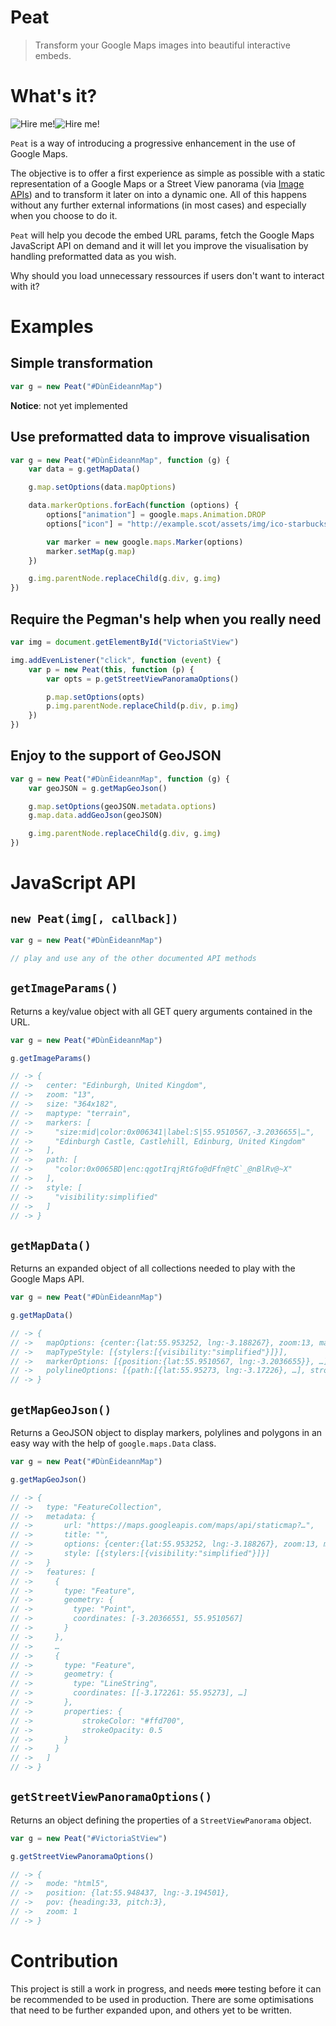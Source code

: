 # Peat

> Transform your Google Maps images into beautiful interactive embeds.

# What's it?

![Hire me!](https://maps.googleapis.com/maps/api/staticmap?center=Edinburgh,+United+Kingdom&zoom=13&size=364x182&maptype=terrain&markers=size:mid%7Ccolor:0x006341%7Clabel:S%7C55.9510567,-3.2036655%7C55.9498952,-3.1882087%7C55.9531544,-3.1997905&markers=Edinburgh+Castle,+Castlehill,+Edinburg,+United+Kingdom&path=color:0x0065BD%7Cenc:qgotIrqjRtGfo%40dFfn%40tC%60_%40nBlRv%40~X&style=visibility:simplified)![Hire me!](https://maps.googleapis.com/maps/api/streetview?size=364x182&location=55.948437,-3.194501&heading=33&fov=90&pitch=3)

`Peat` is a way of introducing a progressive enhancement in the use of Google Maps.

The objective is to offer a first experience as simple as possible with a static representation of a Google Maps or a Street View panorama (via [Image APIs](https://developers.google.com/maps/documentation/imageapis/)) and to transform it later on into a dynamic one.
All of this happens without any further external informations (in most cases) and especially when you choose to do it.

`Peat` will help you decode the embed URL params, fetch the Google Maps JavaScript API on demand and it will let you improve the visualisation by handling preformatted data as you wish. 

Why should you load unnecessary ressources if users don't want to interact with it?

# Examples

## Simple transformation

```js
var g = new Peat("#DùnÈideannMap")
```

**Notice**: not yet implemented

## Use preformatted data to improve visualisation

```js
var g = new Peat("#DùnÈideannMap", function (g) {
    var data = g.getMapData()

    g.map.setOptions(data.mapOptions)

    data.markerOptions.forEach(function (options) {
        options["animation"] = google.maps.Animation.DROP
        options["icon"] = "http://example.scot/assets/img/ico-starbucks.png"

        var marker = new google.maps.Marker(options)
        marker.setMap(g.map)
    })

    g.img.parentNode.replaceChild(g.div, g.img)
})
```

## Require the Pegman's help when you really need

```js
var img = document.getElementById("VictoriaStView")

img.addEvenListener("click", function (event) {
    var p = new Peat(this, function (p) {
        var opts = p.getStreetViewPanoramaOptions()

        p.map.setOptions(opts)
        p.img.parentNode.replaceChild(p.div, p.img)
    })
})
```

## Enjoy to the support of GeoJSON 

```js
var g = new Peat("#DùnÈideannMap", function (g) {
    var geoJSON = g.getMapGeoJson()

    g.map.setOptions(geoJSON.metadata.options)
    g.map.data.addGeoJson(geoJSON)

    g.img.parentNode.replaceChild(g.div, g.img)
})
```

# JavaScript API

## `new Peat(img[, callback])`

```js
var g = new Peat("#DùnÈideannMap")

// play and use any of the other documented API methods
```

## `getImageParams()`

Returns a key/value object with all GET query arguments contained in the URL.

```js
var g = new Peat("#DùnÈideannMap")

g.getImageParams()

// -> {
// ->   center: "Edinburgh, United Kingdom",
// ->   zoom: "13",
// ->   size: "364x182",
// ->   maptype: "terrain",
// ->   markers: [
// ->     "size:mid|color:0x006341|label:S|55.9510567,-3.2036655|…",
// ->     "Edinburgh Castle, Castlehill, Edinburg, United Kingdom"
// ->   ],
// ->   path: [
// ->     "color:0x0065BD|enc:qgotIrqjRtGfo@dFfn@tC`_@nBlRv@~X"
// ->   ],
// ->   style: [
// ->     "visibility:simplified"
// ->   ]
// -> }
```

## `getMapData()`

Returns an expanded object of all collections needed to play with the Google Maps API.

```js
var g = new Peat("#DùnÈideannMap")

g.getMapData()

// -> {
// ->   mapOptions: {center:{lat:55.953252, lng:-3.188267}, zoom:13, mapTypeId:"terrain"},
// ->   mapTypeStyle: [{stylers:[{visibility:"simplified"}]}],
// ->   markerOptions: [{position:{lat:55.9510567, lng:-3.2036655}}, …],
// ->   polylineOptions: [{path:[{lat:55.95273, lng:-3.17226}, …], strokeColor:"#ffd700", strokeOpacity:0.5}]
// -> }
```

## `getMapGeoJson()`

Returns a GeoJSON object to display markers, polylines and polygons in an easy way with the help of `google.maps.Data` class.

```js
var g = new Peat("#DùnÈideannMap")

g.getMapGeoJson()

// -> {
// ->   type: "FeatureCollection",
// ->   metadata: {
// ->       url: "https://maps.googleapis.com/maps/api/staticmap?…",
// ->       title: "",
// ->       options: {center:{lat:55.953252, lng:-3.188267}, zoom:13, maptype:"terrain"},
// ->       style: [{stylers:[{visibility:"simplified"}]}]
// ->   }
// ->   features: [
// ->     {
// ->       type: "Feature",
// ->       geometry: {
// ->         type: "Point",
// ->         coordinates: [-3.20366551, 55.9510567]
// ->       }
// ->     },
// ->     …
// ->     {
// ->       type: "Feature",
// ->       geometry: {
// ->         type: "LineString",
// ->         coordinates: [[-3.172261: 55.95273], …]
// ->       },
// ->       properties: {
// ->           strokeColor: "#ffd700",
// ->           strokeOpacity: 0.5
// ->       }
// ->     }
// ->   ]
// -> }
```

## `getStreetViewPanoramaOptions()`

Returns an object defining the properties of a `StreetViewPanorama` object.

```js
var g = new Peat("#VictoriaStView")

g.getStreetViewPanoramaOptions()

// -> {
// ->   mode: "html5",
// ->   position: {lat:55.948437, lng:-3.194501},
// ->   pov: {heading:33, pitch:3},
// ->   zoom: 1
// -> }
```

# Contribution
This project is still a work in progress, and needs <del>more</del> testing before it can be recommended to be used in production. There are some optimisations that need to be further expanded upon, and others yet to be written.
